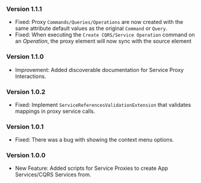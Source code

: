 ### Version 1.1.1

- Fixed: Proxy `Commands/Queries/Operations` are now created with the same attribute default values as the original `Command` or `Query`.
- Fixed: When executing the `Create CQRS/Service Operation` command on an *Operation*, the proxy element will now sync with the source element


### Version 1.1.0

- Improvement: Added discoverable documentation for Service Proxy Interactions.

### Version 1.0.2

- Fixed: Implement `ServiceReferencesValidationExtension` that validates mappings in proxy service calls.

### Version 1.0.1

- Fixed: There was a bug with showing the context menu options.

### Version 1.0.0

- New Feature: Added scripts for Service Proxies to create App Services/CQRS Services from.
